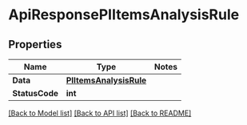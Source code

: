# ApiResponsePIItemsAnalysisRule

## Properties
Name | Type | Notes
------------ | ------------- | -------------
**Data** | **[**PIItemsAnalysisRule**](../Model/PIItemsAnalysisRule.md)**
**StatusCode** | **int**

[[Back to Model list]](../../README.md#documentation-for-models) [[Back to API list]](../../README.md#documentation-for-api-endpoints) [[Back to README]](../../README.md)

